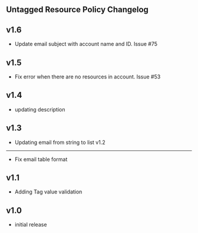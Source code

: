 ## Untagged Resource Policy Changelog
v1.6
----
- Update email subject with account name and ID. Issue #75

v1.5
----
- Fix error when there are no resources in account. Issue #53

v1.4
----
- updating description

v1.3
----
- Updating email from string to list
v1.2
----
- Fix email table format

v1.1
-----
- Adding Tag value validation

v1.0
-----
- initial release
